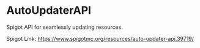 # AutoUpdaterAPI
Spigot API for seamlessly updating resources.

Spigot Link: https://www.spigotmc.org/resources/auto-updater-api.39719/
